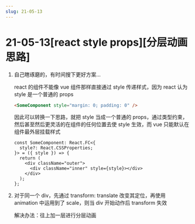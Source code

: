 ```yaml
---
slug: 21-05-13
---
```


# 21-05-13[react style props][分层动画思路]

1. 自己瞎琢磨的，有时间搜下更好方案...

   react 的组件不能像 vue 组件那样直接通过 style 传递样式，因为 react 认为 style 是一个普通的 props

   ```html
   <SomeComponent style="margin: 0; padding: 0" />
   ```

   因此可以转换一下思路，就把 style 当成一个普通的 props，通过类型约束，然后甚至然后更灵活的在组件的任何位置去使 style 生效，而 vue 只能默认在组件最外层挂载样式

   ```tsx
   const SomeComponent: React.FC<{
     style?: React.CSSProperties;
   }> = ({ style }) => {
     return (
       <div className="outer">
         <div className="inner" style={style}></div>
       </div>
     );
   };
   ```

2. 对于同一个 div，先通过 transform: translate 改变其定位，再使用 animation 中运用到了 scale，则当 div 开始动作后 transform 失效

   解决办法：往上加一层进行分层动画
